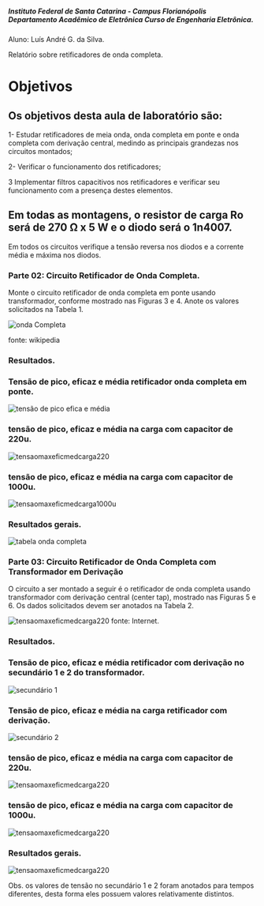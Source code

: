 ##### Instituto Federal de Santa Catarina - Campus Florianópolis Departamento Acadêmico de Eletrônica Curso de Engenharia Eletrônica.

Aluno: Luís André G. da Silva.

Relatório sobre retificadores de onda completa.

# Objetivos

## Os objetivos desta aula de laboratório são:

1- Estudar retificadores de meia onda, onda completa em ponte e onda completa com
derivação central, medindo as principais grandezas nos circuitos montados;

2- Verificar o funcionamento dos retificadores;

3 Implementar filtros capacitivos nos retificadores e verificar seu funcionamento com a
presença destes elementos.

## Em todas as montagens, o resistor de carga Ro será de 270 Ω x 5 W e o diodo será o 1n4007.

Em todos os circuitos verifique a tensão reversa nos diodos e a corrente média e máxima
nos diodos.

### Parte 02: Circuito Retificador de Onda Completa.

Monte o circuito retificador de onda completa em ponte usando transformador, conforme mostrado nas Figuras 3 e 4. Anote os valores solicitados na Tabela 1.

![onda Completa](/Imagens/parte2/ondacompleta.JPG)

fonte: wikipedia

### Resultados.

 ### Tensão de pico, eficaz e média retificador onda completa em ponte.

![tensão de pico efica e média](/Imagens/parte2/ondacompletapicoeficazmedia..JPG)

### tensão de pico, eficaz e média na carga com capacitor de 220u.
![tensaomaxeficmedcarga220](/Imagens/parte2/tensaomaxeficmedcarga220u1.JPG)

### tensão de pico, eficaz e média na carga com capacitor de 1000u.
![tensaomaxeficmedcarga1000u](/Imagens/parte2/tensaomaxeficmedcarga1000u1.JPG)

### Resultados gerais.

![tabela onda completa](/Imagens/parte2/tabelaondacompleta.JPG)

### Parte 03: Circuito Retificador de Onda Completa com Transformador em Derivação
O circuito a ser montado a seguir é o retificador de onda completa usando transformador com derivação central (center tap), mostrado nas Figuras 5 e 6. Os dados solicitados devem ser anotados na Tabela 2.

![tensaomaxeficmedcarga220](/Imagens/parte2/ondacompletacomderivacao.JPG)
fonte: Internet.

### Resultados.

 ### Tensão de pico, eficaz e média retificador com derivação no secundário 1 e 2 do transformador.

![secundário 1](/Imagens/parte2/tensaocomderivacaosecundario1_2.JPG)


### Tensão de pico, eficaz e média na  carga retificador com derivação.

![secundário 2](/Imagens/parte2/tensaocomderivacaocarga_1.JPG)


### tensão de pico, eficaz e média na carga com capacitor de 220u.
![tensaomaxeficmedcarga220](/Imagens/parte2/tensaocomderivacaocarga220u.JPG)

### tensão de pico, eficaz e média na carga com capacitor de 1000u.
![tensaomaxeficmedcarga220](/Imagens/parte2/tensaocomderivacaocarga1000u.JPG)

### Resultados gerais.

![tensaomaxeficmedcarga220](/Imagens/parte2/tabelacomderivacao.JPG)

Obs. os valores de tensão no secundário 1 e 2 foram anotados para tempos diferentes, desta forma eles possuem valores relativamente distintos.
